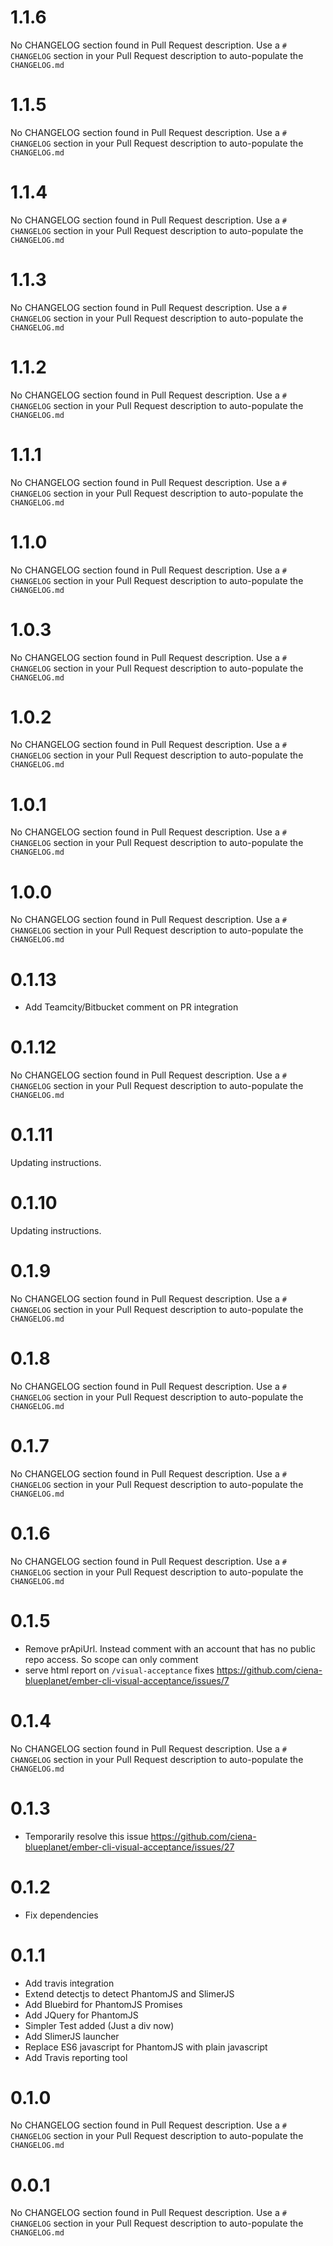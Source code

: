 # 1.1.6
No CHANGELOG section found in Pull Request description.
Use a `# CHANGELOG` section in your Pull Request description to auto-populate the `CHANGELOG.md`

# 1.1.5
No CHANGELOG section found in Pull Request description.
Use a `# CHANGELOG` section in your Pull Request description to auto-populate the `CHANGELOG.md`

# 1.1.4
No CHANGELOG section found in Pull Request description.
Use a `# CHANGELOG` section in your Pull Request description to auto-populate the `CHANGELOG.md`

# 1.1.3
No CHANGELOG section found in Pull Request description.
Use a `# CHANGELOG` section in your Pull Request description to auto-populate the `CHANGELOG.md`

# 1.1.2
No CHANGELOG section found in Pull Request description.
Use a `# CHANGELOG` section in your Pull Request description to auto-populate the `CHANGELOG.md`

# 1.1.1
No CHANGELOG section found in Pull Request description.
Use a `# CHANGELOG` section in your Pull Request description to auto-populate the `CHANGELOG.md`

# 1.1.0
No CHANGELOG section found in Pull Request description.
Use a `# CHANGELOG` section in your Pull Request description to auto-populate the `CHANGELOG.md`

# 1.0.3
No CHANGELOG section found in Pull Request description.
Use a `# CHANGELOG` section in your Pull Request description to auto-populate the `CHANGELOG.md`

# 1.0.2
No CHANGELOG section found in Pull Request description.
Use a `# CHANGELOG` section in your Pull Request description to auto-populate the `CHANGELOG.md`

# 1.0.1
No CHANGELOG section found in Pull Request description.
Use a `# CHANGELOG` section in your Pull Request description to auto-populate the `CHANGELOG.md`

# 1.0.0
No CHANGELOG section found in Pull Request description.
Use a `# CHANGELOG` section in your Pull Request description to auto-populate the `CHANGELOG.md`

# 0.1.13
* Add Teamcity/Bitbucket comment on PR integration

# 0.1.12
No CHANGELOG section found in Pull Request description.
Use a `# CHANGELOG` section in your Pull Request description to auto-populate the `CHANGELOG.md`

# 0.1.11
Updating instructions.

# 0.1.10
Updating instructions.

# 0.1.9
No CHANGELOG section found in Pull Request description.
Use a `# CHANGELOG` section in your Pull Request description to auto-populate the `CHANGELOG.md`

# 0.1.8
No CHANGELOG section found in Pull Request description.
Use a `# CHANGELOG` section in your Pull Request description to auto-populate the `CHANGELOG.md`

# 0.1.7
No CHANGELOG section found in Pull Request description.
Use a `# CHANGELOG` section in your Pull Request description to auto-populate the `CHANGELOG.md`

# 0.1.6
No CHANGELOG section found in Pull Request description.
Use a `# CHANGELOG` section in your Pull Request description to auto-populate the `CHANGELOG.md`

# 0.1.5
* Remove prApiUrl. Instead comment with an account that has no public repo access. So scope can only comment
* serve html report on `/visual-acceptance` fixes https://github.com/ciena-blueplanet/ember-cli-visual-acceptance/issues/7

# 0.1.4
No CHANGELOG section found in Pull Request description.
Use a `# CHANGELOG` section in your Pull Request description to auto-populate the `CHANGELOG.md`

# 0.1.3
* Temporarily resolve this issue https://github.com/ciena-blueplanet/ember-cli-visual-acceptance/issues/27


# 0.1.2
* Fix dependencies

# 0.1.1
* Add travis integration
* Extend detectjs to detect PhantomJS and SlimerJS
* Add Bluebird for PhantomJS Promises
* Add JQuery for PhantomJS
* Simpler Test added (Just a div now)
* Add SlimerJS launcher
* Replace ES6 javascript for PhantomJS with plain javascript
* Add Travis reporting tool

# 0.1.0
No CHANGELOG section found in Pull Request description.
Use a `# CHANGELOG` section in your Pull Request description to auto-populate the `CHANGELOG.md`

# 0.0.1
No CHANGELOG section found in Pull Request description.
Use a `# CHANGELOG` section in your Pull Request description to auto-populate the `CHANGELOG.md`

